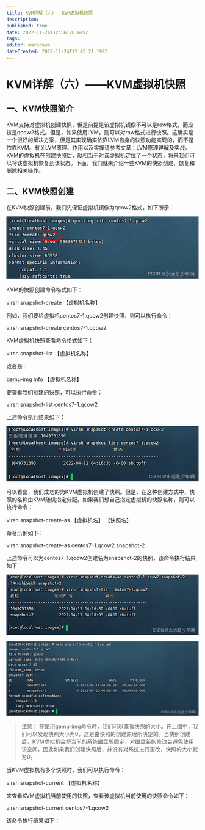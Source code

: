 ```yaml
---
title: KVM详解（六）——KVM虚拟机快照
description: 
published: true
date: 2022-11-24T12:56:20.649Z
tags: 
editor: markdown
dateCreated: 2022-11-24T12:45:21.199Z
---
```


# KVM详解（六）——KVM虚拟机快照
## 一、KVM快照简介
KVM支持对虚拟机创建快照，但是前提是该虚拟机镜像不可以是raw格式，而应该是qcow2格式。但是，如果使用LVM，则可以对raw格式进行快照。这确实是一个很好的解决方案，但是其实现确实依靠LVM自身的快照功能实现的，而不是依靠KVM。有关LVM原理、作用以及实操请参考文章：LVM原理详解及实战。
KVM的虚拟机在创建快照后，就相当于对该虚拟机定位了一个状态，将来我们可以将该虚拟机恢复到该状态。下面，我们就来介绍一些KVM的快照创建、恢复和删除相关操作。

## 二、KVM快照创建
在KVM快照创建前，我们先保证虚拟机镜像为qcow2格式，如下所示：

![2022-11-24_99381.png](/2022-11-24_99381.png)

KVM的快照创建命令格式如下：

virsh snapshot-create 【虚拟机名称】

例如，我们要给虚拟机centos7-1.qcow2创建快照，则可以执行命令：

virsh snapshot-create centos7-1.qcow2

KVM虚拟机快照查看命令格式如下：

virsh snapshot-list 【虚拟机名称】

或者是：

qemu-img info 【虚拟机名称】

要查看我们创建的快照，可以执行命令：

virsh snapshot-list centos7-1.qcow2

上述命令执行结果如下：

![2022-11-24_76745.png](/2022-11-24_76745.png)


可以看出，我们成功的为KVM虚拟机创建了快照。但是，在这种创建方式中，快照的名称由KVM随机指定分配。如果我们想自己指定虚拟机的快照名称，则可以执行命令：

virsh snapshot-create-as 【虚拟机名】 【快照名】

命令示例如下：

virsh snapshot-create-as centos7-1.qcow2 snapshot-2

上述命令可以为centos7-1.qcow2创建名为snapshot-2的快照，该命令执行结果如下：

![2022-11-24_13113.png](/2022-11-24_13113.png)


![2022-11-24_24134.png](/2022-11-24_24134.png)


> 注意：
在使用qemu-img命令时，我们可以查看快照的大小。在上图中，我们可以发现快照大小为0，这是由快照的创建原理所决定的。当快照创建后，KVM虚拟机会将当前的系统磁盘所固定，对磁盘新的修改会避免使用该空间，因此如果我们创建快照后，并没有对系统进行更改，快照的大小就为0。

当KVM虚拟机有多个快照时，我们可以执行命令：

virsh snapshot-current 【虚拟机名称】

来查看KVM虚拟机当前使用的快照，查看该虚拟机当前使用的快照命令如下：

virsh snapshot-current centos7-1.qcow2

该命令执行结果如下：

